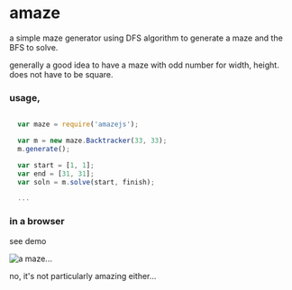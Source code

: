 # amaze
a simple maze generator using DFS algorithm to generate a maze and the BFS to solve.

generally a good idea to have a maze with odd number for width, height.  does not have to be square.

### usage,

```javascript

  var maze = require('amazejs');

  var m = new maze.Backtracker(33, 33);
  m.generate();

  var start = [1, 1];
  var end = [31, 31];
  var soln = m.solve(start, finish);

  ...
```

### in a browser

see demo

![a maze...](https://raw.githubusercontent.com/erniehs/amaze/master/demo/demo.png)

no, it's not particularly amazing either...
